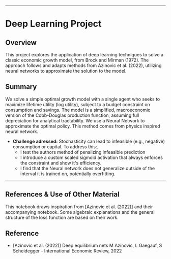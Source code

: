 
---

# Deep Learning Project

## Overview

This project explores the application of deep learning techniques to solve a classic economic growth model, from Brock and Mirman (1972). The approach follows and adapts methods from Azinovic et al. (2022), utilizing neural networks to approximate the solution to the model.

## Summary

We solve a simple optimal growth model with a single agent who seeks to maximize lifetime utility (log utility), subject to a budget constraint on consumption and savings. 
The model is a simplified, macroeconomic version of the Cobb-Douglas production function, assuming full depreciation for analytical tractability.
We use a Neural Network to approximate the optimal policy. This method comes from physics inspired neural network.

- **Challenge adressed:** Stochasticity can lead to infeasible (e.g., negative) consumption or capital. To address this:.
  - I test the authors method of penalizing infeasible prediction 
  - I introduce a custom scaled sigmoid activation that always enforces the constraint and show it's efficiency.
  - I find that the Neural network does not generalize outside of the interval it is trained on, potentially overfitting. 
---

## References & Use of Other Material

This notebook draws inspiration from [Azinovic et al. (2022)] and their accompanying notebook. Some algebraic explanations and the general structure of the loss function are based on their work.

## Reference

- [Azinovic et al. (2022)] Deep equilibrium nets M Azinovic, L Gaegauf, S Scheidegger - International Economic Review, 2022
